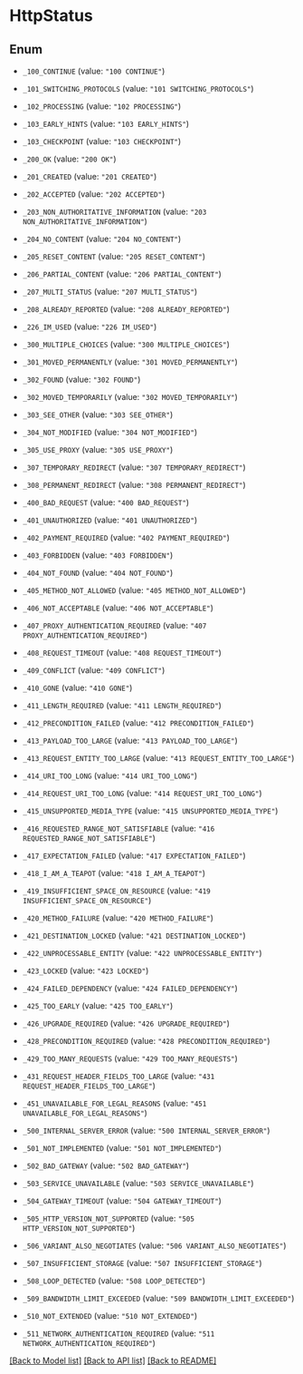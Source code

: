 # HttpStatus

## Enum


* `_100_CONTINUE` (value: `"100 CONTINUE"`)

* `_101_SWITCHING_PROTOCOLS` (value: `"101 SWITCHING_PROTOCOLS"`)

* `_102_PROCESSING` (value: `"102 PROCESSING"`)

* `_103_EARLY_HINTS` (value: `"103 EARLY_HINTS"`)

* `_103_CHECKPOINT` (value: `"103 CHECKPOINT"`)

* `_200_OK` (value: `"200 OK"`)

* `_201_CREATED` (value: `"201 CREATED"`)

* `_202_ACCEPTED` (value: `"202 ACCEPTED"`)

* `_203_NON_AUTHORITATIVE_INFORMATION` (value: `"203 NON_AUTHORITATIVE_INFORMATION"`)

* `_204_NO_CONTENT` (value: `"204 NO_CONTENT"`)

* `_205_RESET_CONTENT` (value: `"205 RESET_CONTENT"`)

* `_206_PARTIAL_CONTENT` (value: `"206 PARTIAL_CONTENT"`)

* `_207_MULTI_STATUS` (value: `"207 MULTI_STATUS"`)

* `_208_ALREADY_REPORTED` (value: `"208 ALREADY_REPORTED"`)

* `_226_IM_USED` (value: `"226 IM_USED"`)

* `_300_MULTIPLE_CHOICES` (value: `"300 MULTIPLE_CHOICES"`)

* `_301_MOVED_PERMANENTLY` (value: `"301 MOVED_PERMANENTLY"`)

* `_302_FOUND` (value: `"302 FOUND"`)

* `_302_MOVED_TEMPORARILY` (value: `"302 MOVED_TEMPORARILY"`)

* `_303_SEE_OTHER` (value: `"303 SEE_OTHER"`)

* `_304_NOT_MODIFIED` (value: `"304 NOT_MODIFIED"`)

* `_305_USE_PROXY` (value: `"305 USE_PROXY"`)

* `_307_TEMPORARY_REDIRECT` (value: `"307 TEMPORARY_REDIRECT"`)

* `_308_PERMANENT_REDIRECT` (value: `"308 PERMANENT_REDIRECT"`)

* `_400_BAD_REQUEST` (value: `"400 BAD_REQUEST"`)

* `_401_UNAUTHORIZED` (value: `"401 UNAUTHORIZED"`)

* `_402_PAYMENT_REQUIRED` (value: `"402 PAYMENT_REQUIRED"`)

* `_403_FORBIDDEN` (value: `"403 FORBIDDEN"`)

* `_404_NOT_FOUND` (value: `"404 NOT_FOUND"`)

* `_405_METHOD_NOT_ALLOWED` (value: `"405 METHOD_NOT_ALLOWED"`)

* `_406_NOT_ACCEPTABLE` (value: `"406 NOT_ACCEPTABLE"`)

* `_407_PROXY_AUTHENTICATION_REQUIRED` (value: `"407 PROXY_AUTHENTICATION_REQUIRED"`)

* `_408_REQUEST_TIMEOUT` (value: `"408 REQUEST_TIMEOUT"`)

* `_409_CONFLICT` (value: `"409 CONFLICT"`)

* `_410_GONE` (value: `"410 GONE"`)

* `_411_LENGTH_REQUIRED` (value: `"411 LENGTH_REQUIRED"`)

* `_412_PRECONDITION_FAILED` (value: `"412 PRECONDITION_FAILED"`)

* `_413_PAYLOAD_TOO_LARGE` (value: `"413 PAYLOAD_TOO_LARGE"`)

* `_413_REQUEST_ENTITY_TOO_LARGE` (value: `"413 REQUEST_ENTITY_TOO_LARGE"`)

* `_414_URI_TOO_LONG` (value: `"414 URI_TOO_LONG"`)

* `_414_REQUEST_URI_TOO_LONG` (value: `"414 REQUEST_URI_TOO_LONG"`)

* `_415_UNSUPPORTED_MEDIA_TYPE` (value: `"415 UNSUPPORTED_MEDIA_TYPE"`)

* `_416_REQUESTED_RANGE_NOT_SATISFIABLE` (value: `"416 REQUESTED_RANGE_NOT_SATISFIABLE"`)

* `_417_EXPECTATION_FAILED` (value: `"417 EXPECTATION_FAILED"`)

* `_418_I_AM_A_TEAPOT` (value: `"418 I_AM_A_TEAPOT"`)

* `_419_INSUFFICIENT_SPACE_ON_RESOURCE` (value: `"419 INSUFFICIENT_SPACE_ON_RESOURCE"`)

* `_420_METHOD_FAILURE` (value: `"420 METHOD_FAILURE"`)

* `_421_DESTINATION_LOCKED` (value: `"421 DESTINATION_LOCKED"`)

* `_422_UNPROCESSABLE_ENTITY` (value: `"422 UNPROCESSABLE_ENTITY"`)

* `_423_LOCKED` (value: `"423 LOCKED"`)

* `_424_FAILED_DEPENDENCY` (value: `"424 FAILED_DEPENDENCY"`)

* `_425_TOO_EARLY` (value: `"425 TOO_EARLY"`)

* `_426_UPGRADE_REQUIRED` (value: `"426 UPGRADE_REQUIRED"`)

* `_428_PRECONDITION_REQUIRED` (value: `"428 PRECONDITION_REQUIRED"`)

* `_429_TOO_MANY_REQUESTS` (value: `"429 TOO_MANY_REQUESTS"`)

* `_431_REQUEST_HEADER_FIELDS_TOO_LARGE` (value: `"431 REQUEST_HEADER_FIELDS_TOO_LARGE"`)

* `_451_UNAVAILABLE_FOR_LEGAL_REASONS` (value: `"451 UNAVAILABLE_FOR_LEGAL_REASONS"`)

* `_500_INTERNAL_SERVER_ERROR` (value: `"500 INTERNAL_SERVER_ERROR"`)

* `_501_NOT_IMPLEMENTED` (value: `"501 NOT_IMPLEMENTED"`)

* `_502_BAD_GATEWAY` (value: `"502 BAD_GATEWAY"`)

* `_503_SERVICE_UNAVAILABLE` (value: `"503 SERVICE_UNAVAILABLE"`)

* `_504_GATEWAY_TIMEOUT` (value: `"504 GATEWAY_TIMEOUT"`)

* `_505_HTTP_VERSION_NOT_SUPPORTED` (value: `"505 HTTP_VERSION_NOT_SUPPORTED"`)

* `_506_VARIANT_ALSO_NEGOTIATES` (value: `"506 VARIANT_ALSO_NEGOTIATES"`)

* `_507_INSUFFICIENT_STORAGE` (value: `"507 INSUFFICIENT_STORAGE"`)

* `_508_LOOP_DETECTED` (value: `"508 LOOP_DETECTED"`)

* `_509_BANDWIDTH_LIMIT_EXCEEDED` (value: `"509 BANDWIDTH_LIMIT_EXCEEDED"`)

* `_510_NOT_EXTENDED` (value: `"510 NOT_EXTENDED"`)

* `_511_NETWORK_AUTHENTICATION_REQUIRED` (value: `"511 NETWORK_AUTHENTICATION_REQUIRED"`)


[[Back to Model list]](../README.md#documentation-for-models) [[Back to API list]](../README.md#documentation-for-api-endpoints) [[Back to README]](../README.md)


